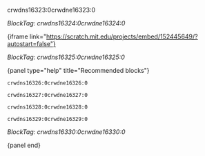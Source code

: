 crwdns16323:0crwdne16323:0

*BlockTag: crwdns16324:0crwdne16324:0*

{iframe link="https://scratch.mit.edu/projects/embed/152445649/?autostart=false"}

*BlockTag: crwdns16325:0crwdne16325:0*

{panel type="help" title="Recommended blocks"}

<pre><code class="scratch:split:random">crwdns16326:0crwdne16326:0
</code></pre>

<pre><code class="scratch:split:random">crwdns16327:0crwdne16327:0
</code></pre>

<pre><code class="scratch:split:random">crwdns16328:0crwdne16328:0
</code></pre>

<pre><code class="scratch:split:random">crwdns16329:0crwdne16329:0
</code></pre>

*BlockTag: crwdns16330:0crwdne16330:0*

{panel end}